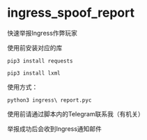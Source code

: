 # ingress_spoof_report
快速举报Ingress作弊玩家

使用前安装对应的库

`pip3 install requests`

`pip3 install lxml`

使用方式：

`python3 ingress\ report.pyc`

使用前请通过脚本内的Telegram联系我（有机关）

举报成功后会收到Ingress通知邮件
